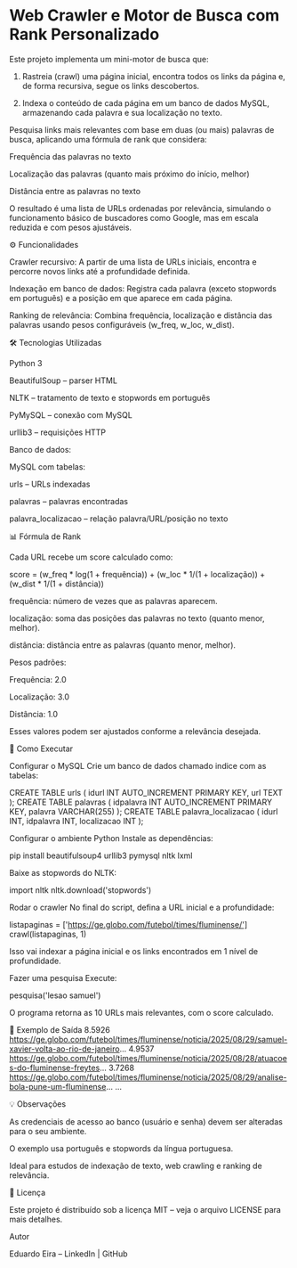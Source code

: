 # Web Crawler e Motor de Busca com Rank Personalizado

Este projeto implementa um mini-motor de busca que:

1. Rastreia (crawl) uma página inicial, encontra todos os links da página e, de forma recursiva, segue os links descobertos.

2. Indexa o conteúdo de cada página em um banco de dados MySQL, armazenando cada palavra e sua localização no texto.

Pesquisa links mais relevantes com base em duas (ou mais) palavras de busca, aplicando uma fórmula de rank que considera:

Frequência das palavras no texto

Localização das palavras (quanto mais próximo do início, melhor)

Distância entre as palavras no texto

O resultado é uma lista de URLs ordenadas por relevância, simulando o funcionamento básico de buscadores como Google, mas em escala reduzida e com pesos ajustáveis.

⚙️ Funcionalidades

Crawler recursivo:
A partir de uma lista de URLs iniciais, encontra e percorre novos links até a profundidade definida.

Indexação em banco de dados:
Registra cada palavra (exceto stopwords em português) e a posição em que aparece em cada página.

Ranking de relevância:
Combina frequência, localização e distância das palavras usando pesos configuráveis (w_freq, w_loc, w_dist).

🛠️ Tecnologias Utilizadas

Python 3

BeautifulSoup
 – parser HTML

NLTK
 – tratamento de texto e stopwords em português

PyMySQL
 – conexão com MySQL

urllib3
 – requisições HTTP

Banco de dados:

MySQL com tabelas:

urls – URLs indexadas

palavras – palavras encontradas

palavra_localizacao – relação palavra/URL/posição no texto

📊 Fórmula de Rank

Cada URL recebe um score calculado como:

score = (w_freq * log(1 + frequência))
      + (w_loc  * 1/(1 + localização))
      + (w_dist * 1/(1 + distância))


frequência: número de vezes que as palavras aparecem.

localização: soma das posições das palavras no texto (quanto menor, melhor).

distância: distância entre as palavras (quanto menor, melhor).

Pesos padrões:

Frequência: 2.0

Localização: 3.0

Distância: 1.0

Esses valores podem ser ajustados conforme a relevância desejada.

🚀 Como Executar

Configurar o MySQL
Crie um banco de dados chamado indice com as tabelas:

CREATE TABLE urls (
    idurl INT AUTO_INCREMENT PRIMARY KEY,
    url TEXT
);
CREATE TABLE palavras (
    idpalavra INT AUTO_INCREMENT PRIMARY KEY,
    palavra VARCHAR(255)
);
CREATE TABLE palavra_localizacao (
    idurl INT,
    idpalavra INT,
    localizacao INT
);


Configurar o ambiente Python
Instale as dependências:

pip install beautifulsoup4 urllib3 pymysql nltk lxml


Baixe as stopwords do NLTK:

import nltk
nltk.download('stopwords')


Rodar o crawler
No final do script, defina a URL inicial e a profundidade:

listapaginas = ['https://ge.globo.com/futebol/times/fluminense/']
crawl(listapaginas, 1)


Isso vai indexar a página inicial e os links encontrados em 1 nível de profundidade.

Fazer uma pesquisa
Execute:

pesquisa('lesao samuel')


O programa retorna as 10 URLs mais relevantes, com o score calculado.

📌 Exemplo de Saída
8.5926  https://ge.globo.com/futebol/times/fluminense/noticia/2025/08/29/samuel-xavier-volta-ao-rio-de-janeiro...
4.9537  https://ge.globo.com/futebol/times/fluminense/noticia/2025/08/28/atuacoes-do-fluminense-freytes...
3.7268  https://ge.globo.com/futebol/times/fluminense/noticia/2025/08/29/analise-bola-pune-um-fluminense...
...

💡 Observações

As credenciais de acesso ao banco (usuário e senha) devem ser alteradas para o seu ambiente.

O exemplo usa português e stopwords da língua portuguesa.

Ideal para estudos de indexação de texto, web crawling e ranking de relevância.

📜 Licença

Este projeto é distribuído sob a licença MIT – veja o arquivo LICENSE
 para mais detalhes.

Autor

Eduardo Eira – LinkedIn
 | GitHub
